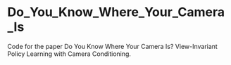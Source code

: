 # Do_You_Know_Where_Your_Camera_Is
Code for the paper Do You Know Where Your Camera Is? View-Invariant Policy Learning with Camera Conditioning.
